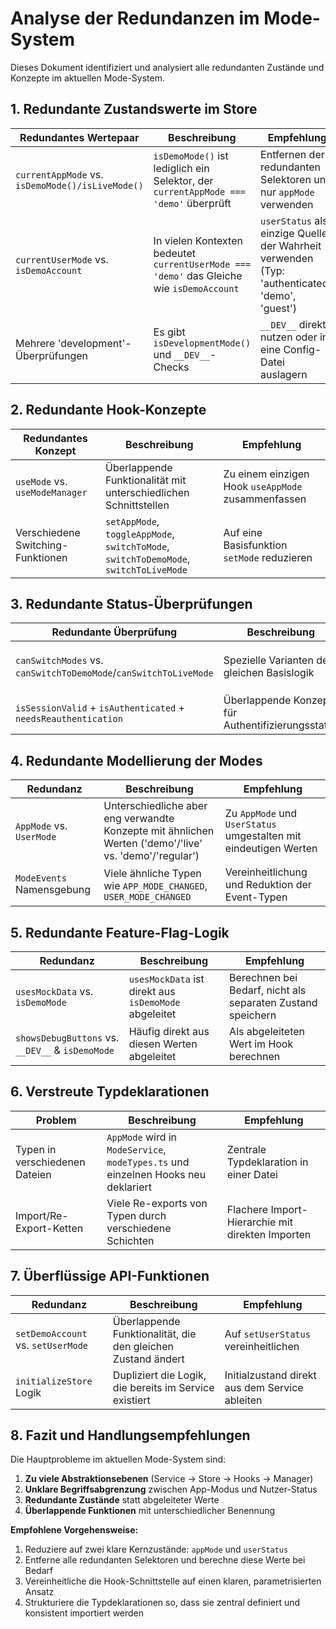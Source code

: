 # Analyse der Redundanzen im Mode-System

Dieses Dokument identifiziert und analysiert alle redundanten Zustände und Konzepte im aktuellen Mode-System.

## 1. Redundante Zustandswerte im Store

| Redundantes Wertepaar                            | Beschreibung                                                                              | Empfehlung                                                                                     |
| ------------------------------------------------ | ----------------------------------------------------------------------------------------- | ---------------------------------------------------------------------------------------------- |
| `currentAppMode` vs. `isDemoMode()/isLiveMode()` | `isDemoMode()` ist lediglich ein Selektor, der `currentAppMode === 'demo'` überprüft      | Entfernen der redundanten Selektoren und nur `appMode` verwenden                               |
| `currentUserMode` vs. `isDemoAccount`            | In vielen Kontexten bedeutet `currentUserMode === 'demo'` das Gleiche wie `isDemoAccount` | `userStatus` als einzige Quelle der Wahrheit verwenden (Typ: 'authenticated', 'demo', 'guest') |
| Mehrere 'development'-Überprüfungen              | Es gibt `isDevelopmentMode()` und `__DEV__`-Checks                                        | `__DEV__` direkt nutzen oder in eine Config-Datei auslagern                                    |

## 2. Redundante Hook-Konzepte

| Redundantes Konzept               | Beschreibung                                                                          | Empfehlung                                         |
| --------------------------------- | ------------------------------------------------------------------------------------- | -------------------------------------------------- |
| `useMode` vs. `useModeManager`    | Überlappende Funktionalität mit unterschiedlichen Schnittstellen                      | Zu einem einzigen Hook `useAppMode` zusammenfassen |
| Verschiedene Switching-Funktionen | `setAppMode`, `toggleAppMode`, `switchToMode`, `switchToDemoMode`, `switchToLiveMode` | Auf eine Basisfunktion `setMode` reduzieren        |

## 3. Redundante Status-Überprüfungen

| Redundante Überprüfung                                           | Beschreibung                                       | Empfehlung                                                              |
| ---------------------------------------------------------------- | -------------------------------------------------- | ----------------------------------------------------------------------- |
| `canSwitchModes` vs. `canSwitchToDemoMode`/`canSwitchToLiveMode` | Spezielle Varianten der gleichen Basislogik        | In eine parametrisierte Funktion `canSwitchToMode(mode)` zusammenfassen |
| `isSessionValid` + `isAuthenticated` + `needsReauthentication`   | Überlappende Konzepte für Authentifizierungsstatus | Durch ein einziges Konzept `authStatus` ersetzen                        |

## 4. Redundante Modellierung der Modes

| Redundanz                 | Beschreibung                                                                                           | Empfehlung                                                       |
| ------------------------- | ------------------------------------------------------------------------------------------------------ | ---------------------------------------------------------------- |
| `AppMode` vs. `UserMode`  | Unterschiedliche aber eng verwandte Konzepte mit ähnlichen Werten ('demo'/'live' vs. 'demo'/'regular') | Zu `AppMode` und `UserStatus` umgestalten mit eindeutigen Werten |
| `ModeEvents` Namensgebung | Viele ähnliche Typen wie `APP_MODE_CHANGED`, `USER_MODE_CHANGED`                                       | Vereinheitlichung und Reduktion der Event-Typen                  |

## 5. Redundante Feature-Flag-Logik

| Redundanz                                        | Beschreibung                                          | Empfehlung                                                  |
| ------------------------------------------------ | ----------------------------------------------------- | ----------------------------------------------------------- |
| `usesMockData` vs. `isDemoMode`                  | `usesMockData` ist direkt aus `isDemoMode` abgeleitet | Berechnen bei Bedarf, nicht als separaten Zustand speichern |
| `showsDebugButtons` vs. `__DEV__` & `isDemoMode` | Häufig direkt aus diesen Werten abgeleitet            | Als abgeleiteten Wert im Hook berechnen                     |

## 6. Verstreute Typdeklarationen

| Problem                        | Beschreibung                                                                       | Empfehlung                                       |
| ------------------------------ | ---------------------------------------------------------------------------------- | ------------------------------------------------ |
| Typen in verschiedenen Dateien | `AppMode` wird in `ModeService`, `modeTypes.ts` und einzelnen Hooks neu deklariert | Zentrale Typdeklaration in einer Datei           |
| Import/Re-Export-Ketten        | Viele Re-exports von Typen durch verschiedene Schichten                            | Flachere Import-Hierarchie mit direkten Importen |

## 7. Überflüssige API-Funktionen

| Redundanz                          | Beschreibung                                                 | Empfehlung                                     |
| ---------------------------------- | ------------------------------------------------------------ | ---------------------------------------------- |
| `setDemoAccount` vs. `setUserMode` | Überlappende Funktionalität, die den gleichen Zustand ändert | Auf `setUserStatus` vereinheitlichen           |
| `initializeStore` Logik            | Dupliziert die Logik, die bereits im Service existiert       | Initialzustand direkt aus dem Service ableiten |

## 8. Fazit und Handlungsempfehlungen

Die Hauptprobleme im aktuellen Mode-System sind:

1. **Zu viele Abstraktionsebenen** (Service -> Store -> Hooks -> Manager)
2. **Unklare Begriffsabgrenzung** zwischen App-Modus und Nutzer-Status
3. **Redundante Zustände** statt abgeleiteter Werte
4. **Überlappende Funktionen** mit unterschiedlicher Benennung

**Empfohlene Vorgehensweise:**

1. Reduziere auf zwei klare Kernzustände: `appMode` und `userStatus`
2. Entferne alle redundanten Selektoren und berechne diese Werte bei Bedarf
3. Vereinheitliche die Hook-Schnittstelle auf einen klaren, parametrisierten Ansatz
4. Strukturiere die Typdeklarationen so, dass sie zentral definiert und konsistent importiert werden
